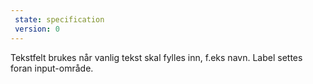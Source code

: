 ```yaml
---
 state: specification
 version: 0
---
```

Tekstfelt brukes når vanlig tekst skal fylles inn, f.eks navn. Label settes foran input-område.
